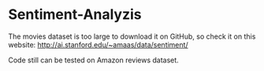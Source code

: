 # Sentiment-Analyzis
The movies dataset is too large to download it on GitHub, so check it on this website: http://ai.stanford.edu/~amaas/data/sentiment/

Code still can be tested on Amazon reviews dataset.
